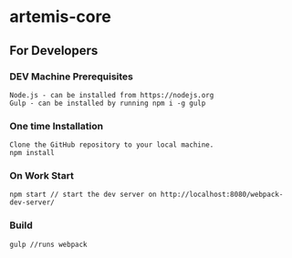 # artemis-core

## For Developers

### DEV Machine Prerequisites

    Node.js - can be installed from https://nodejs.org
    Gulp - can be installed by running npm i -g gulp
    
### One time Installation

    Clone the GitHub repository to your local machine.
    npm install

### On Work Start

    npm start // start the dev server on http://localhost:8080/webpack-dev-server/

### Build

    gulp //runs webpack

##

#
